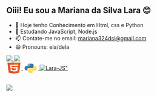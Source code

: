 ## Oiii! Eu sou a Mariana da Silva Lara 😊

- 🔭 Hoje tenho Conhecimento em Html, css e Python
- 🌱 Estudando JavaScript, Node.js
- 📫 Contate-me no email: mariana324dsl@gmail.com
- 😄 Pronouns: ela/dela

<div>
  <a href="https://github.com/larads">
  <img height="180em" src="https://github-readme-stats.vercel.app/api?username=larads&show_icons=true&theme=dracula&include_all_commits=true&count_private=true"/>
  <img height="180em" src="https://github-readme-stats.vercel.app/api/top-langs/?username=larads&layout=compact&langs_count=16&theme=dracula"/>
 </div>
 
 <div style="display: inline_block">
   <img align="center" alt=Lara-HTML" height="30" width="40" src="https://raw.githubusercontent.com/devicons/devicon/master/icons/html5/html5-original.svg">
   <img align="center" alt=Lara-Python" height="30" width="40" src="https://raw.githubusercontent.com/devicons/devicon/master/icons/python/python-original.svg">
   <img align="center" alt=Lara-JS" height="30" width="40" src="https://cdn.jsdelivr.net/gh/devicons/devicon/icons/javascript/javascript-original.svg">
 </div>
 
 ##
 
 <div>
   <a href = "http://www.linkedin.com/in/mariana-da-silva-lara-42a076258" target="_blank"><img src="https://img.shields.io/badge/-LinkedIn-%230077B5?style=for-thebadge&logo=linkedin&logoColor=white" target="_blank"></a>
 </div>

